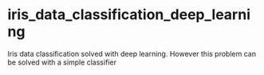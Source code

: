 # iris_data_classification_deep_learning
Iris data classification solved with deep learning. However this problem can be solved with a simple classifier
